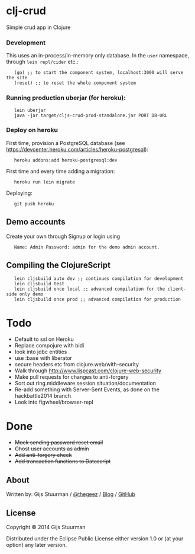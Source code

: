 # clj-crud

Simple crud app in Clojure

### Development
This uses an in-process/in-memory only database. In the `user` namespace, through `lein repl/cider` etc.:
```
   (go) ;; to start the component system, localhost:3000 will serve the site
   (reset) ;; to reset the whole component system
```

### Running production uberjar (for heroku):
```
   lein uberjar
   java -jar target/cljs-crud-prod-standalone.jar PORT DB-URL
```

### Deploy on heroku
First time, provision a PostgreSQL database (see https://devcenter.heroku.com/articles/heroku-postgresql):
```
   heroku addons:add heroku-postgresql:dev
```
First time and every time adding a migration:
```
   heroku run lein migrate
```
Deploying:
```
   git push heroku
```

## Demo accounts
Create your own through Signup or login using 
```
   Name: Admin Password: admin for the demo admin account.
```

## Compiling the ClojureScript
```
   lein cljsbuild auto dev ;; continues compilation for development
   lein cljsbuild test
   lein cljsbuild once local ;; advanced compilation for the client-side only demo
   lein cljsbuild once prod ;; advanced compilation for production
```


# Todo
- Default to ssl on Heroku
- Replace compojure with bidi
- look into jdbc entities
- use :base with liberator
- secure headers etc from clojure.web/with-security
- Walk through http://www.lispcast.com/clojure-web-security
- Make pull requests for changes to anti-forgery
- Sort out ring.middleware.session situation/documentation
- Re-add something with Server-Sent Events, as done on the hackbattle2014 branch
- Look into figwheel/browser-repl

# Done
- ~~Mock sending password reset email~~
- ~~Ghost user accounts as admin~~
- ~~Add anti-forgery check~~
- ~~Add transaction functions to Datascript~~

## About

Written by:
Gijs Stuurman / [@thegeez][twt] / [Blog][blog] / [GitHub][github]

[twt]: http://twitter.com/thegeez
[blog]: http://thegeez.net
[github]: https://github.com/thegeez

## License

Copyright © 2014 Gijs Stuurman

Distributed under the Eclipse Public License either version 1.0 or (at
your option) any later version.
